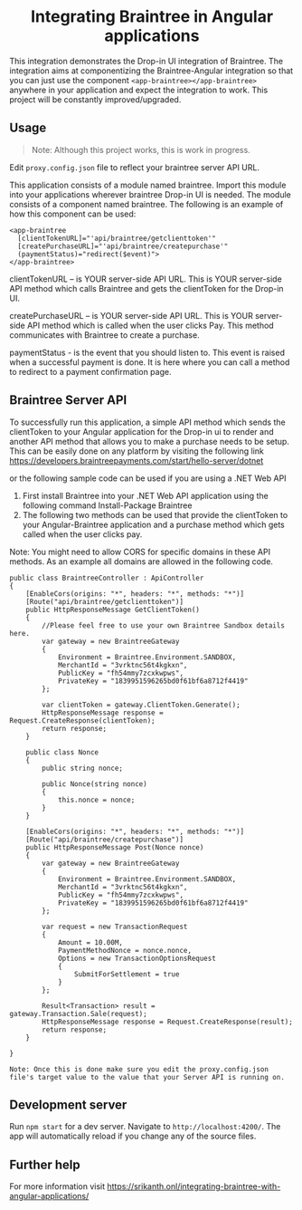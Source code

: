 <h1 align="center">Integrating Braintree in Angular applications</h1>

This integration demonstrates the Drop-in UI integration of Braintree. The integration aims at componentizing the Braintree-Angular integration so that you can just use the component `<app-braintree></app-braintree>` anywhere in your application and expect the integration to work. This project will be constantly improved/upgraded.
## Usage

> Note: Although this project works, this is work in progress.

Edit `proxy.config.json` file to reflect your braintree server API URL.

This application consists of a module named braintree. Import this module into your applications wherever braintree Drop-in UI is needed. The module consists of a component named braintree. The following is an example of how this component can be used:

	<app-braintree 
	  [clientTokenURL]="'api/braintree/getclienttoken'" 
	  [createPurchaseURL]="'api/braintree/createpurchase'"
	  (paymentStatus)="redirect($event)">
	</app-braintree>

clientTokenURL – is YOUR server-side API URL. 
This is YOUR server-side API method which calls Braintree and gets the clientToken for the Drop-in UI. 

createPurchaseURL – is YOUR server-side API URL. 
This is YOUR server-side API method which is called when the user clicks Pay. This method communicates with Braintree to create a purchase.  

paymentStatus - is the event that you should listen to. This event is raised when a successful payment is done. It is here where you can call a method to redirect to a payment confirmation page.

## Braintree Server API

To successfully run this application, a simple API method which sends the clientToken to your Angular application for the Drop-in ui to render and another API method that allows you to make a purchase needs to be setup. This can be easily done on any platform by visiting the following link https://developers.braintreepayments.com/start/hello-server/dotnet

or the following sample code can be used if you are using a .NET Web API

1. First install Braintree into your .NET Web API application using the following command
Install-Package Braintree
2. The following two methods can be used that provide the clientToken to your Angular-Braintree application and a purchase method which gets called when the user clicks pay.

Note: You might need to allow CORS for specific domains in these API methods. As an example all domains are allowed in the following code.

    public class BraintreeController : ApiController
    {
		[EnableCors(origins: "*", headers: "*", methods: "*")]
        [Route("api/braintree/getclienttoken")]
        public HttpResponseMessage GetClientToken()
        {
            //Please feel free to use your own Braintree Sandbox details here.
            var gateway = new BraintreeGateway
            {
                Environment = Braintree.Environment.SANDBOX,
                MerchantId = "3vrktnc56t4kgkxn",
                PublicKey = "fh54mmy7zcxkwpws",
                PrivateKey = "1839951596265bd0f61bf6a8712f4419"
            };

            var clientToken = gateway.ClientToken.Generate();
            HttpResponseMessage response = Request.CreateResponse(clientToken);
            return response;
        }

        public class Nonce
        {
            public string nonce;

            public Nonce(string nonce)
            {
                this.nonce = nonce;
            }
        }

		[EnableCors(origins: "*", headers: "*", methods: "*")]
        [Route("api/braintree/createpurchase")]
        public HttpResponseMessage Post(Nonce nonce)
        {
            var gateway = new BraintreeGateway
            {
                Environment = Braintree.Environment.SANDBOX,
                MerchantId = "3vrktnc56t4kgkxn",
                PublicKey = "fh54mmy7zcxkwpws",
                PrivateKey = "1839951596265bd0f61bf6a8712f4419"
            };

            var request = new TransactionRequest
            {
                Amount = 10.00M,
                PaymentMethodNonce = nonce.nonce,
                Options = new TransactionOptionsRequest
                {
                    SubmitForSettlement = true
                }
            };

            Result<Transaction> result = gateway.Transaction.Sale(request);
            HttpResponseMessage response = Request.CreateResponse(result);
            return response;
        }

    }

    Note: Once this is done make sure you edit the proxy.config.json file's target value to the value that your Server API is running on.

## Development server

Run `npm start` for a dev server. Navigate to `http://localhost:4200/`. The app will automatically reload if you change any of the source files.

## Further help

For more information visit https://srikanth.onl/integrating-braintree-with-angular-applications/
